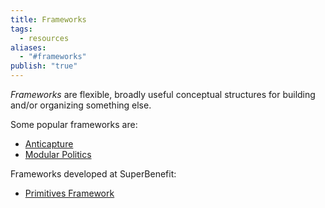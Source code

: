 ```yaml
---
title: Frameworks
tags:
  - resources
aliases:
  - "#frameworks"
publish: "true"
---
```


*Frameworks* are flexible, broadly useful conceptual structures for building and/or organizing something else.

Some popular frameworks are: 

- [Anticapture](../library/Anticapture.md#)
- [Modular Politics](../library/Modular%2520Politics.md#)

Frameworks developed at SuperBenefit:

- [Primitives Framework](./primitives.md#)
